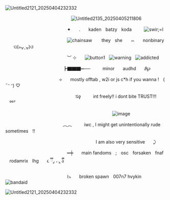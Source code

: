 ![Untitled2121_20250404232332](https://github.com/user-attachments/assets/b15efc61-ca8f-40de-bd8a-8c17939305bb)



ㅤㅤㅤㅤㅤㅤㅤㅤㅤㅤㅤㅤㅤㅤㅤㅤ![Untitled2135_20250405211806](https://github.com/user-attachments/assets/e3407a71-a2f3-48fb-8491-4975db6feda7)



ㅤㅤㅤㅤㅤㅤㅤㅤㅤㅤㅤㅤㅤㅤㅤ✦ㅤㅤ.ㅤㅤkadenㅤbatzyㅤkodaㅤㅤㅤ![swir;=l](https://github.com/user-attachments/assets/a22881cb-ec16-4970-953d-197bb05dd81c)


ㅤㅤㅤㅤㅤㅤㅤㅤㅤㅤㅤㅤㅤㅤㅤ![chainsaw](https://github.com/user-attachments/assets/e7d6c339-e0a9-48dc-ac82-8b14ffafe9ec)
ㅤㅤtheyㅤsheㅤㅤꕀㅤㅤnonbinaryㅤㅤପ(๑ᴗ͈ˬᴗ͈)ଓ

ㅤㅤㅤㅤㅤㅤㅤㅤㅤㅤㅤㅤㅤㅤㅤ︶ ⊹ㅤㅤ![button1](https://github.com/user-attachments/assets/f9c1acb6-4ee9-445d-9fab-4829823aa4fc)ㅤ![warning](https://github.com/user-attachments/assets/6e56a5ff-9465-4619-b5d1-2f76f20f30d9)ㅤ![addicted](https://github.com/user-attachments/assets/9a6ff46d-39f7-4044-834f-2c24d88c269e)






ㅤㅤㅤㅤㅤㅤㅤㅤㅤㅤㅤㅤㅤㅤ┣▇▇▇═──ㅤㅤㅤminorㅤㅤaudhdㅤㅤ𝜗℘

ㅤㅤㅤㅤㅤㅤㅤㅤㅤㅤㅤㅤㅤ⟢ㅤㅤmostly offtab , w2i or js c*h if you wanna !ㅤ( ˶ᵔ ᵔ) ♡

ㅤㅤㅤㅤㅤㅤㅤㅤㅤㅤㅤㅤㅤㅤㅤㅤㅤ𝒢𐑞ㅤㅤㅤint freely!! i dont bite TRUST!!!ㅤㅤㅤ⁰⁰⁷

ㅤㅤㅤㅤㅤㅤㅤㅤㅤㅤㅤㅤㅤㅤㅤㅤㅤㅤㅤㅤㅤㅤㅤㅤㅤㅤ![image](https://github.com/user-attachments/assets/1cdbea3a-d974-4a94-ab24-1a70f960c7a8)



ㅤㅤㅤㅤㅤㅤㅤㅤㅤㅤㅤㅤㅤㅤ︵︵ㅤㅤㅤiwc , I might get unintentionally rude sometimesㅤ!!

ㅤㅤㅤㅤㅤㅤㅤㅤㅤㅤㅤㅤㅤㅤㅤㅤㅤㅤㅤㅤㅤㅤI am also very sensitiveㅤㅤ⤸

ㅤㅤㅤㅤㅤㅤㅤㅤㅤㅤㅤㅤㅤㅤㅤ═╪ㅤㅤmain fandomsㅤ;ㅤoscㅤforsakenㅤfnafㅤrodamrixㅤlhgㅤㅤ૮ ྀི◞͈ ˔ ◟͈ ྀིა

ㅤㅤㅤㅤㅤㅤㅤㅤㅤㅤㅤㅤㅤㅤㅤ꒰৯ㅤㅤbroken spawnㅤ007n7 hvykinㅤㅤ![bandaid](https://github.com/user-attachments/assets/aa8a51ac-a499-47b6-8873-a0ae7a6546ba)



![Untitled2121_20250404232332](https://github.com/user-attachments/assets/bc4847a3-1529-43fa-b6bd-b541877fc83b)

